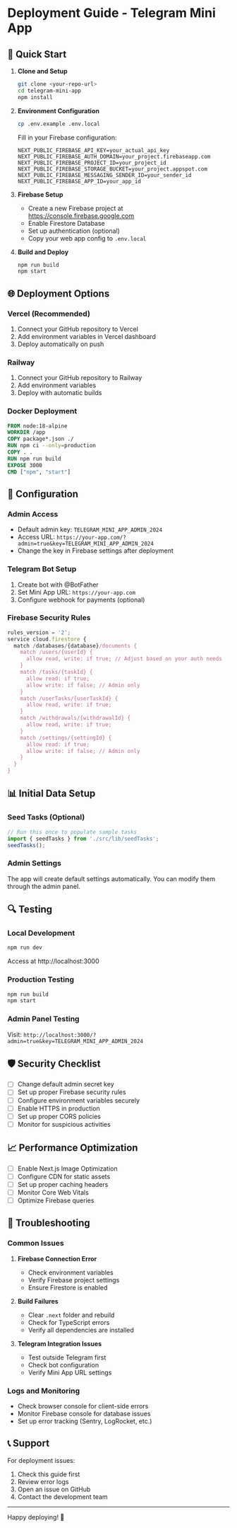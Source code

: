 # Deployment Guide - Telegram Mini App

## 🚀 Quick Start

1. **Clone and Setup**
   ```bash
   git clone <your-repo-url>
   cd telegram-mini-app
   npm install
   ```

2. **Environment Configuration**
   ```bash
   cp .env.example .env.local
   ```
   
   Fill in your Firebase configuration:
   ```env
   NEXT_PUBLIC_FIREBASE_API_KEY=your_actual_api_key
   NEXT_PUBLIC_FIREBASE_AUTH_DOMAIN=your_project.firebaseapp.com
   NEXT_PUBLIC_FIREBASE_PROJECT_ID=your_project_id
   NEXT_PUBLIC_FIREBASE_STORAGE_BUCKET=your_project.appspot.com
   NEXT_PUBLIC_FIREBASE_MESSAGING_SENDER_ID=your_sender_id
   NEXT_PUBLIC_FIREBASE_APP_ID=your_app_id
   ```

3. **Firebase Setup**
   - Create a new Firebase project at https://console.firebase.google.com
   - Enable Firestore Database
   - Set up authentication (optional)
   - Copy your web app config to `.env.local`

4. **Build and Deploy**
   ```bash
   npm run build
   npm start
   ```

## 🌐 Deployment Options

### Vercel (Recommended)
1. Connect your GitHub repository to Vercel
2. Add environment variables in Vercel dashboard
3. Deploy automatically on push

### Railway
1. Connect your GitHub repository to Railway
2. Add environment variables
3. Deploy with automatic builds

### Docker Deployment
```dockerfile
FROM node:18-alpine
WORKDIR /app
COPY package*.json ./
RUN npm ci --only=production
COPY . .
RUN npm run build
EXPOSE 3000
CMD ["npm", "start"]
```

## 🔧 Configuration

### Admin Access
- Default admin key: `TELEGRAM_MINI_APP_ADMIN_2024`
- Access URL: `https://your-app.com/?admin=true&key=TELEGRAM_MINI_APP_ADMIN_2024`
- Change the key in Firebase settings after deployment

### Telegram Bot Setup
1. Create bot with @BotFather
2. Set Mini App URL: `https://your-app.com`
3. Configure webhook for payments (optional)

### Firebase Security Rules
```javascript
rules_version = '2';
service cloud.firestore {
  match /databases/{database}/documents {
    match /users/{userId} {
      allow read, write: if true; // Adjust based on your auth needs
    }
    match /tasks/{taskId} {
      allow read: if true;
      allow write: if false; // Admin only
    }
    match /userTasks/{userTaskId} {
      allow read, write: if true;
    }
    match /withdrawals/{withdrawalId} {
      allow read, write: if true;
    }
    match /settings/{settingId} {
      allow read: if true;
      allow write: if false; // Admin only
    }
  }
}
```

## 📊 Initial Data Setup

### Seed Tasks (Optional)
```typescript
// Run this once to populate sample tasks
import { seedTasks } from './src/lib/seedTasks';
seedTasks();
```

### Admin Settings
The app will create default settings automatically. You can modify them through the admin panel.

## 🔍 Testing

### Local Development
```bash
npm run dev
```
Access at http://localhost:3000

### Production Testing
```bash
npm run build
npm start
```

### Admin Panel Testing
Visit: `http://localhost:3000/?admin=true&key=TELEGRAM_MINI_APP_ADMIN_2024`

## 🛡️ Security Checklist

- [ ] Change default admin secret key
- [ ] Set up proper Firebase security rules
- [ ] Configure environment variables securely
- [ ] Enable HTTPS in production
- [ ] Set up proper CORS policies
- [ ] Monitor for suspicious activities

## 📈 Performance Optimization

- [ ] Enable Next.js Image Optimization
- [ ] Configure CDN for static assets
- [ ] Set up proper caching headers
- [ ] Monitor Core Web Vitals
- [ ] Optimize Firebase queries

## 🐛 Troubleshooting

### Common Issues

1. **Firebase Connection Error**
   - Check environment variables
   - Verify Firebase project settings
   - Ensure Firestore is enabled

2. **Build Failures**
   - Clear `.next` folder and rebuild
   - Check for TypeScript errors
   - Verify all dependencies are installed

3. **Telegram Integration Issues**
   - Test outside Telegram first
   - Check bot configuration
   - Verify Mini App URL settings

### Logs and Monitoring
- Check browser console for client-side errors
- Monitor Firebase console for database issues
- Set up error tracking (Sentry, LogRocket, etc.)

## 📞 Support

For deployment issues:
1. Check this guide first
2. Review error logs
3. Open an issue on GitHub
4. Contact the development team

---

Happy deploying! 🎉